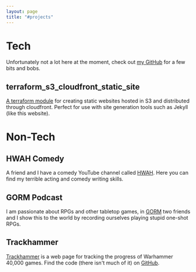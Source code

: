 ```yaml
---
layout: page
title: "#projects"
---
```

# Tech

Unfortunately not a lot here at the moment, check out [my GitHub](https://github.com/george-richardson) for a few bits and bobs.

## terraform_s3_cloudfront_static_site

[A terraform module](https://github.com/george-richardson/terraform_s3_cloudfront_static_site) for creating static websites hosted in S3 and distributed through cloudfront. Perfect for use with site generation tools such as Jekyll (like this website). 

# Non-Tech

## HWAH Comedy

A friend and I have a comedy YouTube channel called [HWAH](https://www.youtube.com/channel/UCIFZsLnzYXQ9EXtsXbh7vVA). Here you can find my terrible acting and comedy writing skills. 

## GORM Podcast

I am passionate about RPGs and other tabletop games, in [GORM](https://gormpodcast.com/) two friends and I show this to the world by recording ourselves playing stupid one-shot RPGs. 

## Trackhammer

[Trackhammer](https://trackhammer.gjhr.me/) is a web page for tracking the progress of Warhammer 40,000 games. Find the code (there isn't much of it) on [GitHub](https://github.com/george-richardson/trackhammer).